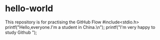 # hello-world
This repository is for practising the GitHub Flow
#include<stdio.h>
printf("Hello,everyone.I'm a student in China.\n");
printf("I'm very happy to study Github ");
